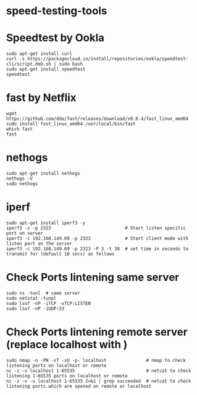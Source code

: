 # speed-testing-tools

# Speedtest by Ookla
```
sudo apt-get install curl
curl -s https://packagecloud.io/install/repositories/ookla/speedtest-cli/script.deb.sh | sudo bash
sudo apt-get install speedtest
speedtest
```
# fast by Netflix
```
wget https://github.com/ddo/fast/releases/download/v0.0.4/fast_linux_amd64
sudo install fast_linux_amd64 /usr/local/bin/fast
which fast
fast
```

# nethogs
```
sudo apt-get install nethogs
nethogs -V
sudo nethogs
```

# iperf
```
sudo apt-get install iperf3 -y
iperf3 -s -p 2323                            # Start listen specific port on server
iperf3 -c 192.168.149.69 -p 2323             # Start client mode with listen port on the server
iperf3 -c 192.168.149.69 -p 2323 -P 3 -t 30  # set time in seconds to transmit for (default 10 secs) as follows
```

# Check Ports lintening same server
```
sudo ss -tunl  # same server
sudo netstat -tunpl
sudo lsof -nP -iTCP -sTCP:LISTEN
sudo lsof -nP -iUDP:53
```
# Check Ports lintening remote server (replace localhost with <remote-ip>)
```
sudo nmap -n -PN -sT -sU -p- localhost               # nmap to check listening ports on localhost or remote
nc -z -v localhost 1-65535                           # netcat to check listening 1-65535 ports on localhost or remote
nc -z -v -u localhost 1-65535 2>&1 | grep succeeded  # netcat to check listening ports which are opened on remote or localhost
```
